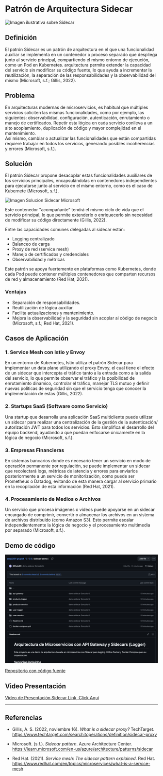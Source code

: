 # Patrón de Arquitectura Sidecar

![Imagen ilustrativa sobre Sidecar](https://miro.medium.com/v2/resize:fit:1400/0*cRWrI3_fyHDy_6p9.png)

## Definición

El patrón Sidecar es un patrón de arquitectura en el que una funcionalidad auxiliar se implementa en un contenedor o proceso separado que despliega junto al servicio principal, compartiendo el mismo entorno de ejecución, como un Pod en Kubernetes. arquitectura permite extender la capacidad del servicio sin modificar su código fuente, lo que ayuda a incrementar la reutilización, la separación de las responsabilidades y la observabilidad del mismo (Microsoft, s.f.; Gillis, 2022).

## Problema

En arquitecturas modernas de microservicios, es habitual que múltiples servicios soliciten las mismas funcionalidades, como por ejemplo, las siguientes: observabilidad, configuración, autenticación, enrutamiento o manejo de certificados. Repetir esta lógica en cada servicio conlleva a un alto acoplamiento, duplicación de código y mayor complejidad en el mantenimiento.  
Así mismo, cambiar o actualizar las funcionalidades que están compartidas requiere trabajar en todos los servicios, generando posibles incoherencias y errores (Microsoft, s.f.).

## Solución

El patrón Sidecar propone desacoplar estas funcionalidades auxiliares de los servicios principales, encapsulándolas en contenedores independientes para ejecutarse junto al servicio en el mismo entorno, como es el caso de Kubernete (Microsoft, s.f.).

![Imagen Solucion Sidecar Microsoft](https://learn.microsoft.com/en-us/azure/architecture/patterns/_images/sidecar.png)

Este contenedor "acompañante" tendrá el mismo ciclo de vida que el servicio principal, lo que permite extenderlo o enriquecerlo sin necesidad de modificar su código directamente (Gillis, 2022).

Entre las capacidades comunes delegadas al sidecar están:

- Logging centralizado
- Balanceo de carga
- Proxy de red (service mesh)
- Manejo de certificados y credenciales
- Observabilidad y métricas

Este patrón se apoya fuertemente en plataformas como Kubernetes, donde cada Pod puede contener múltiples contenedores que comparten recursos de red y almacenamiento (Red Hat, 2021).

### Ventajas

- Separación de responsabilidades.
- Reutilización de lógica auxiliar.
- Facilita actualizaciones y mantenimiento.
- Mejora la observabilidad y la seguridad sin acoplar al código de negocio (Microsoft, s.f.; Red Hat, 2021).

## Casos de Aplicación

### 1. Service Mesh con Istio y Envoy

En un entorno de Kubernetes, Istio utiliza el patrón Sidecar para implementar un data plane utilizando el proxy Envoy, el cual tiene el efecto de un sidecar que intercepta el tráfico tanto a la entrada como a la salida del servicio, lo que permite observar el tráfico y la posibilidad de enrutamiento dinamico, controlar el tráfico, manejar TLS mutuo y definir nuevas políticas de seguridad sin que el servicio tenga que conocer la implementación de estas (Gillis, 2022).

### 2. Startups SaaS (Software como Servicio)

Una startup que desarrolla una aplicación SaaS multicliente puede utilizar un sidecar para realizar una centralización de la gestión de la autenticación/ autorización JWT para todos los servicios. Esto simplifica el desarrollo del equipo backend, ayudando a que puedan enfocarse únicamente en la lógica de negocio (Microsoft, s.f.).

### 3. Empresas Financieras

En sistemas bancarios donde es necesario tener un servicio en modo de operación permanente por regulación, se puede implementar un sidecar que recolectará logs, métricas de latencia y errores para enviarlos posteriormente a un servicio de monitorización, como puede ser Prometheus o Datadog, evitando de esta manera cargar al servicio primario en la recopilación de esta información (Red Hat, 2021).

### 4. Procesamiento de Medios o Archivos

Un servicio que procesa imágenes o videos puede apoyarse en un sidecar encargado de comprimir, convertir o almacenar los archivos en un sistema de archivos distribuido (como Amazon S3). Esto permite escalar independientemente la lógica de negocio y el procesamiento multimedia por separado (Microsoft, s.f.).

## Demo de código

[![Repositorio con código fuente](./image/repo_gg.png)](https://github.com/ulima-arqui251/arqui251-grupo4/tree/main/0/0.9/sidecar-demo)

[Repositorio con código fuente](https://github.com/ulima-arqui251/arqui251-grupo4/tree/main/0/0.9/sidecar-demo)

## Video Presentación

[Video de Presentación Sidecar Link, Click Aquí](https://www.youtube.com/watch?v=R8guVkY0pv0)

---

## Referencias

- Gillis, A. S. (2022, noviembre 16). *What is a sidecar proxy?* TechTarget. <https://www.techtarget.com/searchitoperations/definition/sidecar-proxy>

- Microsoft. (s.f.). *Sidecar pattern*. Azure Architecture Center. <https://learn.microsoft.com/en-us/azure/architecture/patterns/sidecar>

- Red Hat. (2021). *Service mesh: The sidecar pattern explained*. Red Hat. <https://www.redhat.com/en/topics/microservices/what-is-a-service-mesh>
